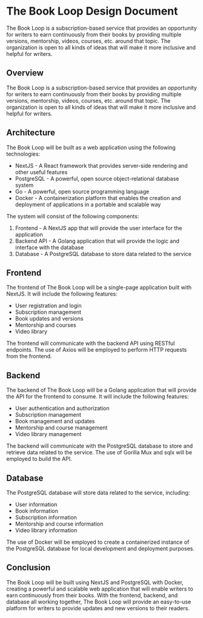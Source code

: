 # The Book Loop Design Document

The Book Loop is a subscription-based service that provides an opportunity for writers to earn continuously from their books by providing multiple versions, mentorship, videos, courses, etc. around that topic. The organization is open to all kinds of ideas that will make it more inclusive and helpful for writers.

## Overview

The Book Loop is a subscription-based service that provides an opportunity for writers to earn continuously from their books by providing multiple versions, mentorship, videos, courses, etc. around that topic. The organization is open to all kinds of ideas that will make it more inclusive and helpful for writers.

## Architecture

The Book Loop will be built as a web application using the following technologies:

- NextJS - A React framework that provides server-side rendering and other useful features
- PostgreSQL - A powerful, open source object-relational database system
- Go - A powerful, open source programming language
- Docker - A containerization platform that enables the creation and deployment of applications in a portable and scalable way

The system will consist of the following components:

1. Frontend - A NextJS app that will provide the user interface for the application
2. Backend API - A Golang application that will provide the logic and interface with the database
3. Database - A PostgreSQL database to store data related to the service

## Frontend

The frontend of The Book Loop will be a single-page application built with NextJS. It will include the following features:

- User registration and login
- Subscription management
- Book updates and versions
- Mentorship and courses
- Video library

The frontend will communicate with the backend API using RESTful endpoints. The use of Axios will be employed to perform HTTP requests from the frontend.

## Backend

The backend of The Book Loop will be a Golang application that will provide the API for the frontend to consume. It will include the following features:

- User authentication and authorization
- Subscription management
- Book management and updates
- Mentorship and course management
- Video library management

The backend will communicate with the PostgreSQL database to store and retrieve data related to the service. The use of Gorilla Mux and sqlx will be employed to build the API.

## Database

The PostgreSQL database will store data related to the service, including:

- User information
- Book information
- Subscription information
- Mentorship and course information
- Video library information

The use of Docker will be employed to create a containerized instance of the PostgreSQL database for local development and deployment purposes.

## Conclusion

The Book Loop will be built using NextJS and PostgreSQL with Docker, creating a powerful and scalable web application that will enable writers to earn continuously from their books. With the frontend, backend, and database all working together, The Book Loop will provide an easy-to-use platform for writers to provide updates and new versions to their readers.
